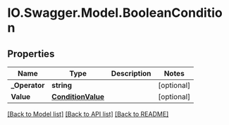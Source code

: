 # IO.Swagger.Model.BooleanCondition
## Properties

Name | Type | Description | Notes
------------ | ------------- | ------------- | -------------
**_Operator** | **string** |  | [optional] 
**Value** | [**ConditionValue**](ConditionValue.md) |  | [optional] 

[[Back to Model list]](../README.md#documentation-for-models) [[Back to API list]](../README.md#documentation-for-api-endpoints) [[Back to README]](../README.md)

